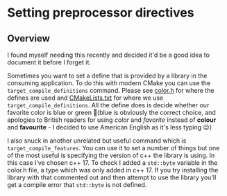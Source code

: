 # Setting preprocessor directives

## Overview

I found myself needing this recently and decided it'd be a good idea to document it before I forget it.

Sometimes you want to set a define that is provided by a library in the consuming application. To do this with modern CMake you can use the `target_compile_definitions` command. Please see [color.h](library/include/color.h) for where the defines are used and [CMakeLists.txt](application/CMakeLists.txt) for where we use `target_compile_definitions`. All the define does is decide whether our favorite color is blue or green 🙂(blue is obviously the correct choice, and apologies to British readers for using _color_ and _favorite_ instead of __colour__ and __favourite__ - I decided to use American English as it's less typing 😉)

I also snuck in another unrelated but useful command which is `target_compile_features`. You can use it to set a number of things but one of the most useful is specifying the version of c++ the library is using. In this case I've chosen c++ 17. To check I added a `std::byte` variable in the color.h file, a type which was only added in c++ 17. If you try installing the library with that commented out and then attempt to use the library you'll get a compile error that `std::byte` is not defined.

